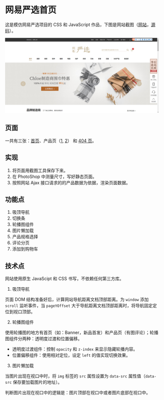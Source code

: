# 网易严选首页

这是模仿网易严选项目的 CSS 和 JavaScript 作品，下图是网站截图（[网站][link1]，[源码][link2]）。

![App Cover Image](../yanxuan/img/page.png)

## 页面

一共有三张：[首页][link3]、产品页（[1][link4], [2][link5]） 和 [404 页][link6]。

## 实现

1. 将页面用截图工具保存下来。
2. 在 PhotoShop 中测量尺寸，写好静态页面。
3. 按照网站 Ajax 接口请求的的产品数据为依据，渲染页面数据。

## 功能点

1. 吸顶导航
2. 切换条
3. 轮播图组件
4. 图片懒加载
5. 产品规格选择
6. 评论分页
7. 添加到购物车

## 技术点

网站使用原生 JavaScipt 和 CSS 书写，不依赖任何第三方库。

1. 吸顶导航

页面 DOM 结构准备好后，计算网站导航距离文档顶部距离。为 `window` 添加 `scroll` 监听事件，当 `pageYOffset` 大于导航距离文档顶部距离时，将导航固定定位到视口顶部。

2. 轮播图组件

使用轮播图的地方有首页（如：Banner，新品首发）和产品页（有图评论）；轮播图组件分两种：透明度过渡和位置偏移。

- 透明度过渡组件：控制 `opacity` 和 `z-index` 来显示隐藏轮播内容。
- 位置偏移组件：使用相对定位，设定 `left` 的值实现切换效果。

3. 图片懒加载

当图片出现在视口中时，将 `img` 标签的 `src` 属性设置为 `data-src` 属性值（`data-src` 保存要加载图片的地址）。

判断图片出现在视口中的逻辑是：图片顶部在视口中或者图片底部在视口中。

[link1]: https://baooab.github.io/frontend-projects/yanxuan/
[link2]: https://github.com/baooab/frontend-projects/tree/master/yanxuan
[link3]: https://baooab.github.io/frontend-projects/yanxuan/
[link4]: https://baooab.github.io/frontend-projects/yanxuan/product.html?id=1159002
[link5]: https://baooab.github.io/frontend-projects/yanxuan/product.html?id=1145003
[link6]: https://baooab.github.io/frontend-projects/yanxuan/404.html
